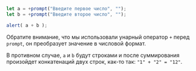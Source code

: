 

```js run demo
let a = +prompt("Введите первое число", "");
let b = +prompt("Введите второе число", "");

alert( a + b );
```

Обратите внимание, что мы использовали унарный оператор `+` перед `prompt`, он преобразует значение в числовой формат.

В противном случае, `a` и `b` будут строками и после суммирования произойдет конкатенаций двух строк, как-то так: `"1" + "2" = "12"`.